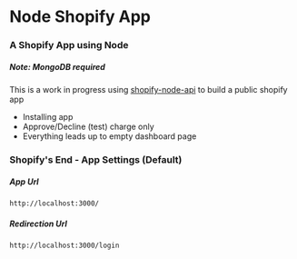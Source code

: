 # Node Shopify App

### A Shopify App using Node
##### Note: MongoDB required

This is a work in progress using [shopify-node-api](https://www.npmjs.com/package/shopify-node-api) to build a public shopify app

- Installing app
- Approve/Decline (test) charge only
- Everything leads up to empty dashboard page

### Shopify's End - App Settings (Default)

##### App Url
`http://localhost:3000/`

##### Redirection Url
`http://localhost:3000/login`